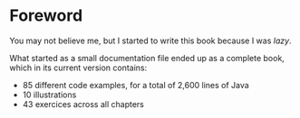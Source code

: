 Foreword
========

You may not believe me, but I started to write this book because I was *lazy*.

What started as a small documentation file ended up as a complete book, which in its current version contains:

- 85 different code examples, for a total of 2,600 lines of Java
- 10 illustrations
- 43 exercices across all chapters

<!-- :wrap=soft: -->
